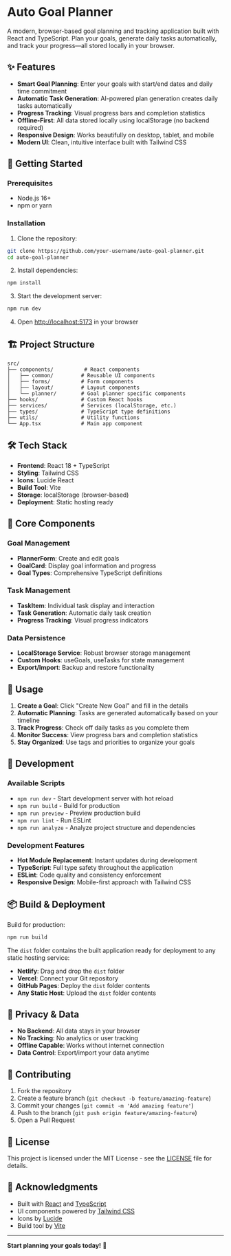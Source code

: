 # Auto Goal Planner

A modern, browser-based goal planning and tracking application built with React and TypeScript. Plan your goals, generate daily tasks automatically, and track your progress—all stored locally in your browser.

## ✨ Features

- **Smart Goal Planning**: Enter your goals with start/end dates and daily time commitment
- **Automatic Task Generation**: AI-powered plan generation creates daily tasks automatically
- **Progress Tracking**: Visual progress bars and completion statistics
- **Offline-First**: All data stored locally using localStorage (no backend required)
- **Responsive Design**: Works beautifully on desktop, tablet, and mobile
- **Modern UI**: Clean, intuitive interface built with Tailwind CSS

## 🚀 Getting Started

### Prerequisites

- Node.js 16+ 
- npm or yarn

### Installation

1. Clone the repository:
```bash
git clone https://github.com/your-username/auto-goal-planner.git
cd auto-goal-planner
```

2. Install dependencies:
```bash
npm install
```

3. Start the development server:
```bash
npm run dev
```

4. Open [http://localhost:5173](http://localhost:5173) in your browser

## 🏗️ Project Structure

```
src/
├── components/          # React components
│   ├── common/         # Reusable UI components
│   ├── forms/          # Form components  
│   ├── layout/         # Layout components
│   └── planner/        # Goal planner specific components
├── hooks/              # Custom React hooks
├── services/           # Services (localStorage, etc.)
├── types/              # TypeScript type definitions
├── utils/              # Utility functions
└── App.tsx             # Main app component
```

## 🛠️ Tech Stack

- **Frontend**: React 18 + TypeScript
- **Styling**: Tailwind CSS
- **Icons**: Lucide React
- **Build Tool**: Vite
- **Storage**: localStorage (browser-based)
- **Deployment**: Static hosting ready

## 📱 Core Components

### Goal Management
- **PlannerForm**: Create and edit goals
- **GoalCard**: Display goal information and progress
- **Goal Types**: Comprehensive TypeScript definitions

### Task Management  
- **TaskItem**: Individual task display and interaction
- **Task Generation**: Automatic daily task creation
- **Progress Tracking**: Visual progress indicators

### Data Persistence
- **LocalStorage Service**: Robust browser storage management
- **Custom Hooks**: useGoals, useTasks for state management
- **Export/Import**: Backup and restore functionality

## 🎯 Usage

1. **Create a Goal**: Click "Create New Goal" and fill in the details
2. **Automatic Planning**: Tasks are generated automatically based on your timeline
3. **Track Progress**: Check off daily tasks as you complete them
4. **Monitor Success**: View progress bars and completion statistics
5. **Stay Organized**: Use tags and priorities to organize your goals

## 🔧 Development

### Available Scripts

- `npm run dev` - Start development server with hot reload
- `npm run build` - Build for production
- `npm run preview` - Preview production build
- `npm run lint` - Run ESLint
- `npm run analyze` - Analyze project structure and dependencies

### Development Features

- **Hot Module Replacement**: Instant updates during development
- **TypeScript**: Full type safety throughout the application
- **ESLint**: Code quality and consistency enforcement
- **Responsive Design**: Mobile-first approach with Tailwind CSS

## 📦 Build & Deployment

Build for production:
```bash
npm run build
```

The `dist` folder contains the built application ready for deployment to any static hosting service:

- **Netlify**: Drag and drop the `dist` folder
- **Vercel**: Connect your Git repository
- **GitHub Pages**: Deploy the `dist` folder contents
- **Any Static Host**: Upload the `dist` folder contents

## 🔐 Privacy & Data

- **No Backend**: All data stays in your browser
- **No Tracking**: No analytics or user tracking
- **Offline Capable**: Works without internet connection
- **Data Control**: Export/import your data anytime

## 🤝 Contributing

1. Fork the repository
2. Create a feature branch (`git checkout -b feature/amazing-feature`)
3. Commit your changes (`git commit -m 'Add amazing feature'`)
4. Push to the branch (`git push origin feature/amazing-feature`)
5. Open a Pull Request

## 📄 License

This project is licensed under the MIT License - see the [LICENSE](LICENSE) file for details.

## 🙏 Acknowledgments

- Built with [React](https://reactjs.org/) and [TypeScript](https://www.typescriptlang.org/)
- UI components powered by [Tailwind CSS](https://tailwindcss.com/)
- Icons by [Lucide](https://lucide.dev/)
- Build tool by [Vite](https://vitejs.dev/)

---

**Start planning your goals today!** 🎯